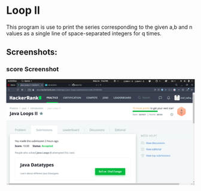 # Loop II

 This program is use to print the series corresponding to the given a,b and n values as a single line of  space-separated integers for q times.

## Screenshots:

### score Screenshot
![](Loop-II.png)
